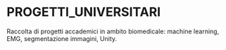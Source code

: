 # PROGETTI_UNIVERSITARI
Raccolta di progetti accademici in ambito biomedicale: machine learning, EMG, segmentazione immagini, Unity.
